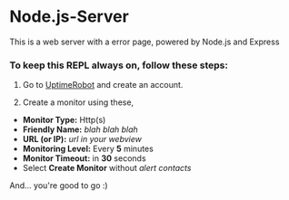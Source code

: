 # Node.js-Server
This is a web server with a error page, powered by Node.js and Express

### To keep this REPL always on, follow these steps:

1. Go to [UptimeRobot](https://uptimerobot.com) and create an account.

2. Create a monitor using these,
- **Monitor Type:** Http(s)
- **Friendly Name:** _blah blah blah_
- **URL (or IP):** _url in your webview_
- **Monitoring Level:** Every **5** minutes
- **Monitor Timeout:** in **30** seconds
- Select **Create Monitor** without _alert contacts_

And... you're good to go :)
